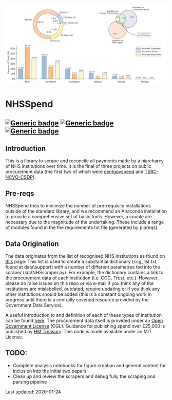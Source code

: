 <img src="https://github.com/crahal/NHSSpend/blob/master/papers/figures/match_distribution.png" width="800"/>

# NHSSpend

[![Generic badge](https://img.shields.io/badge/Python-3.6-<red>.svg)](https://shields.io/)  [![Generic badge](https://img.shields.io/badge/License-MIT-blue.svg)](https://shields.io/)  [![Generic badge](https://img.shields.io/badge/Maintained-Yes-green.svg)](https://shields.io/)
---

## Introduction

This is a library to scrape and reconcile all payments made by a hiarcharcy of NHS institutions over time. It is the final of three projects on public procurement data (the first two of which were [centgovspend](https://github.com/crahal/centgovspend) and [TSRC-NCVO-CSDP](https://github.com/crahal/TSRC-NCVO-CSDP)).

## Pre-reqs

NHSSpend tries to minimize the number of pre-requisite installations outside of the standard library, and we recommend an Anaconda installation to provide a comprehensive set of basic tools. However, a couple are necessary due to the magnitude of the undertaking. These include a range of modules found in the the requirements.txt file (generated by pipreqs). 

## Data Origination
The data originates from the list of recognised NHS institutions as found on [this](https://www.nhs.uk/ServiceDirectories/Pages/NHSTrustListing.aspx) page. This list is used to create a substantial dictionary (ccg_list.txt, found at data\support) with a number of different parametres fed into the scraper (src\NHSscraper.py). For example, the dictionary contains a link to the procurement data of each institution (i.e. CCG, Trust, etc.). However, please do raise issues on this repo or via e-mail if you think any of the institutions are mislabelled, outdated, require updating or if you think any other institutions should be added (this is a constant ongoing work in progress until there is a centrally covened resource provided by the Government Data Service).

A useful introduction to and definition of each of these types of institution can be found [here](https://www.nhs.uk/using-the-nhs/about-the-nhs/nhs-authorities-and-trusts/). The procurement data itself is provided under an [Open Government License](http://www.nationalarchives.gov.uk/doc/open-government-licence/version/3/) (OGL). Guidance for publishing spend over £25,000 is published by [HM Treasury](https://www.gov.uk/government/publications/guidance-for-publishing-spend-over-25000). This code is made available under an MIT License.

## TODO:

* Complete analysis notebooks for figure creation and general content for inclusion into the initial two papers
* Clean up and review the scrapers and debug fully the scraping and parsing pipeline

Last updated: 2020-01-24
